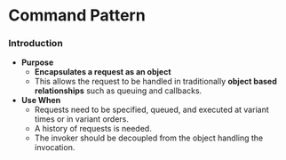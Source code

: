 # Command Pattern

### Introduction
- **Purpose**
  - **Encapsulates a request as an object**
  - This allows the request to be handled in traditionally **object based relationships** such as queuing and callbacks.
- **Use When**
  - Requests need to be specified, queued, and executed at variant times or in variant orders.
  - A history of requests is needed.
  - The invoker should be decoupled from the object handling the invocation.
